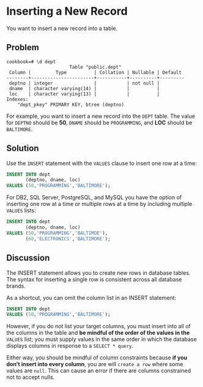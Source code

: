 # Inserting a New Record

You want to insert a new record into a table.

## Problem

```console
cookbook=# \d dept
                       Table "public.dept"
 Column |         Type          | Collation | Nullable | Default
--------+-----------------------+-----------+----------+---------
 deptno | integer               |           | not null |
 dname  | character varying(14) |           |          |
 loc    | character varying(13) |           |          |
Indexes:
    "dept_pkey" PRIMARY KEY, btree (deptno)
```

For example, you want to insert a new record into the `DEPT` table. The value for `DEPTNO` should be **50**, `DNAME` should be `PROGRAMMING`, and **LOC** should be `BALTIMORE`.

## Solution

Use the `INSERT` statement with the `VALUES` clause to insert one row at a time:

```SQL
INSERT INTO dept
       (deptno, dname, loc)
VALUES (50,'PROGRAMMING','BALTIMORE');
```

For DB2, SQL Server, PostgreSQL, and MySQL you have the option of inserting one row at a time or multiple rows at a time by including multiple `VALUES` lists:

```SQL
INSERT INTO dept
       (deptno, dname, loc)
VALUES (50,'PROGRAMMING','BALTIMOE'),
       (60,'ELECTRONICS','BALTIMORE');
```

## Discussion

The INSERT statement allows you to create new rows in database tables. The syntax for inserting a single row is consistent across all database brands.

As a shortcut, you can omit the column list in an INSERT statement:

```SQL
INSERT INTO dept
VALUES (50,'PROGRAMMING','BALTIMORE');
```

However, if you do not list your target columns, you must insert into all of the columns in the table and **be mindful of the order of the values in the** `VALUES` list; you must supply values in the same order in which the database displays columns in response to a `SELECT * query`.

Either way, you should be mindful of column constraints because **if you don’t insert into every column**, you are will `create a row` where some values are `null`. This can cause an error if there are columns constrained not to accept nulls.
